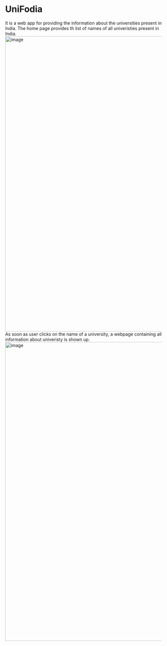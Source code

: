 # UniFodia
It is a web app for providing the information about the universities present in India. The home page provides th list of names of all univeristies present in India.
<img width="946" alt="image" src="https://user-images.githubusercontent.com/70859035/147684506-7ba8c4f4-26bd-403e-817d-56519bf34ae7.png">
As soon as user clicks on the name of a university, a webpage containing all information about univeristy is shown up.
<img width="958" alt="image" src="https://user-images.githubusercontent.com/70859035/147684602-25227810-963d-46dc-ab9c-8ce45e50d5f8.png">
